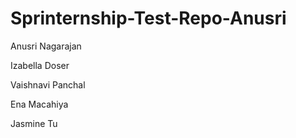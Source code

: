 # Sprinternship-Test-Repo-Anusri

Anusri Nagarajan

Izabella Doser

Vaishnavi Panchal

Ena Macahiya

Jasmine Tu
